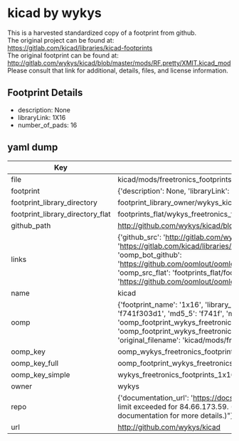 # kicad by wykys  
This is a harvested standardized copy of a footprint from github.  
The original project can be found at:  
https://gitlab.com/kicad/libraries/kicad-footprints  
The original footprint can be found at:
http://gitlab.com/wykys/kicad/blob/master/mods/RF.pretty/XMIT.kicad_mod
Please consult that link for additional, details, files, and license information.  
## Footprint Details
* description: None  
* libraryLink: 1X16  
* number_of_pads: 16  
## yaml dump  
| Key | Value |  
| --- | --- |  
| file | kicad/mods/freetronics_footprints.pretty/1X16.kicad_mod |  
| footprint | {'description': None, 'libraryLink': '1X16', 'number_of_pads': 16} |  
| footprint_library_directory | footprint_library_owner/wykys_kicad |  
| footprint_library_directory_flat | footprints_flat/wykys_freetronics_footprints_1x16/working |  
| github_path | http://github.com/wykys/kicad/blob/master/mods/freetronics_footprints.pretty/1X16.kicad_mod |  
| links | {'github_src': 'http://gitlab.com/wykys/kicad/blob/master/mods/RF.pretty/XMIT.kicad_mod', 'github_src_repo': 'https://gitlab.com/kicad/libraries/kicad-footprints', 'oomp_bot': 'footprints/wykys_freetronics_footprints_1x16/working', 'oomp_bot_github': 'https://github.com/oomlout/oomlout_oomp_footprint_bot/tree/main/footprints/wykys_freetronics_footprints_1x16/working', 'oomp_src_flat': 'footprints_flat/footprints_flat/wykys_freetronics_footprints_1x16/working', 'oomp_src_flat_github': 'https://github.com/oomlout/oomlout_oomp_footprint_src/tree/main/footprints_flat/wykys_freetronics_footprints_1x16/working'} |  
| name | kicad |  
| oomp | {'footprint_name': '1x16', 'library_name': 'freetronics_footprints', 'md5': 'f741f303d1904ae70995b7114ab5daaf', 'md5_10': 'f741f303d1', 'md5_5': 'f741f', 'md5_6': 'f741f3', 'oomp_key': 'oomp_wykys_freetronics_footprints_1x16', 'oomp_key_extra': 'oomp_footprint_wykys_freetronics_footprints_1x16', 'oomp_key_full': 'oomp_footprint_wykys_freetronics_footprints_1x16_f741f3', 'oomp_key_simple': 'wykys_freetronics_footprints_1x16', 'original_filename': 'kicad/mods/freetronics_footprints.pretty/1X16.kicad_mod', 'owner_name': 'wykys'} |  
| oomp_key | oomp_wykys_freetronics_footprints_1x16 |  
| oomp_key_full | oomp_footprint_wykys_freetronics_footprints_1x16 |  
| oomp_key_simple | wykys_freetronics_footprints_1x16 |  
| owner | wykys |  
| repo | {'documentation_url': 'https://docs.github.com/rest/overview/resources-in-the-rest-api#rate-limiting', 'message': "API rate limit exceeded for 84.66.173.59. (But here's the good news: Authenticated requests get a higher rate limit. Check out the documentation for more details.)"} |  
| url | http://github.com/wykys/kicad |  

